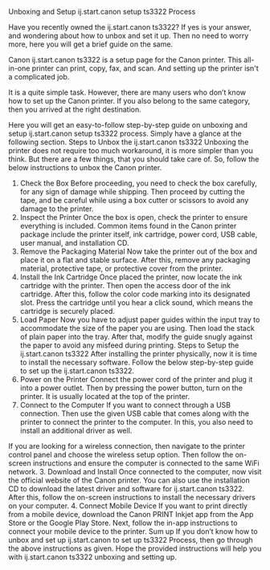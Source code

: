 Unboxing and Setup ij.start.canon setup ts3322 Process

Have you recently owned the ij.start.canon ts3322? If yes is your answer, and wondering about how to unbox and set it up. Then no need to worry more, here you will get a brief guide on the same.

Canon ij.start.canon ts3322 is a setup page for the Canon printer. This all-in-one printer can print, copy, fax, and scan. And setting up the printer isn't a complicated job.

It is a quite simple task. However, there are many users who don’t know how to set up the Canon printer. If you also belong to the same category, then you arrived at the right destination.

Here you will get an easy-to-follow step-by-step guide on unboxing and setup ij.start.canon setup ts3322 process. Simply have a glance at the following section.
Steps to Unbox the ij.start.canon ts3322
Unboxing the printer does not require too much workaround, it is more simpler than you think. But there are a few things, that you should take care of. So, follow the below instructions to unbox the Canon printer. 
1. Check the Box
Before proceeding, you need to check the box carefully, for any sign of damage while shipping. Then proceed by cutting the tape, and be careful while using a box cutter or scissors to avoid any damage to the printer.
2. Inspect the Printer
Once the box is open, check the printer to ensure everything is included. Common items found in the Canon printer package include the printer itself, ink cartridge, power cord, USB cable, user manual, and installation CD.
3. Remove the Packaging Material 
Now take the printer out of the box and place it on a flat and stable surface. After this, remove any packaging material, protective tape, or protective cover from the printer. 
4. Install the Ink Cartridge
Once placed the printer, now locate the ink cartridge with the printer. Then open the access door of the ink cartridge. After this, follow the color code marking into its designated slot. Press the cartridge until you hear a click sound, which means the cartridge is securely placed.
5. Load Paper
Now you have to adjust paper guides within the input tray to accommodate the size of the paper you are using. Then load the stack of plain paper into the tray. After that, modify the guide snugly against the paper to avoid any misfeed during printing. 
Steps to Setup the ij.start.canon ts3322
After installing the printer physically, now it is time to install the necessary software.  Follow the below step-by-step guide to set up the ij.start.canon ts3322. 
1. Power on the Printer
Connect the power cord of the printer and plug it into a power outlet. Then by pressing the power button, turn on the printer. It is usually located at the top of the printer.
2. Connect to the Computer
If you want to connect through a USB connection. Then use the given USB cable that comes along with the printer to connect the printer to the computer. In this, you also need to install an additional driver as well. 

If you are looking for a wireless connection, then navigate to the printer control panel and choose the wireless setup option. Then follow the on-screen instructions and ensure the computer is connected to the same WiFi network.
3. Download and Install 
Once connected to the computer, now visit the official website of the Canon printer. You can also use the installation CD to download the latest driver and software for ij.start.canon ts3322. After this, follow the on-screen instructions to install the necessary drivers on your computer.
4. Connect Mobile Device
If you want to print directly from a mobile device, download the Canon PRINT Inkjet app from the App Store or the Google Play Store. Next, follow the in-app instructions to connect your mobile device to the printer.
Sum up
If you don’t know how to unbox and set up ij.start.canon to set up ts3322 Process, then go through the above instructions as given. Hope the provided instructions will help you with ij.start.canon ts3322 unboxing and setting up.
